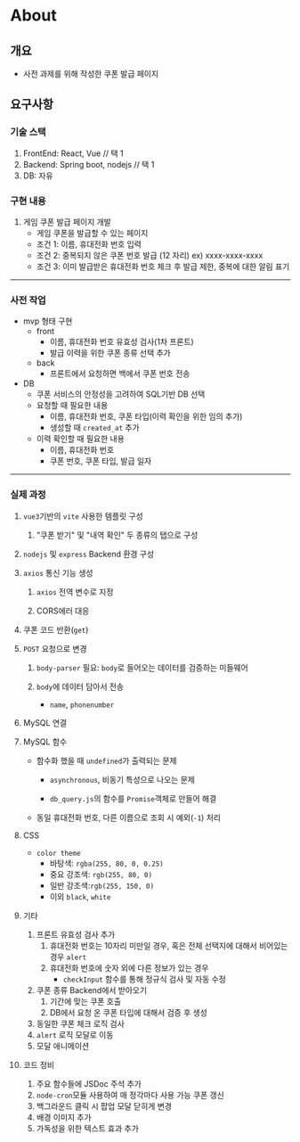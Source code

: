 # About

## 개요

- 사전 과제를 위해 작성한 쿠폰 발급 페이지

## 요구사항

### 기술 스택

1. FrontEnd: React, Vue // 택 1
2. Backend: Spring boot, nodejs // 택 1
3. DB: 자유

### 구현 내용

1. 게임 쿠폰 발급 페이지 개발
    - 게임 쿠폰을 발급할 수 있는 페이지
    - 조건 1: 이름, 휴대전화 번호 입력
    - 조건 2: 중복되지 않은 쿠폰 번호 발급 (12 자리) ex) xxxx-xxxx-xxxx 
    - 조건 3: 이미 발급받은 휴대전화 번호 체크 후 발급 제한, 중복에 대한 알림 표기

<hr>

### 사전 작업

- mvp 형태 구현
    - front
        - 이름, 휴대전화 번호 유효성 검사(1차 프론트)
        - 발급 이력을 위한 쿠폰 종류 선택 추가
    - back
        - 프론트에서 요청하면 백에서 쿠폰 번호 전송
- DB
    - 쿠폰 서비스의 안정성을 고려하여 SQL기반 DB 선택
    - 요청할 때 필요한 내용
        - 이름, 휴대전화 번호, 쿠폰 타입(이력 확인을 위한 임의 추가)
        - 생성할 때 `created_at` 추가
    - 이력 확인할 때 필요한 내용
        - 이름, 휴대전화 번호
        - 쿠폰 번호, 쿠폰 타입, 발급 일자

<hr>

### 실제 과정

1. `vue3`기반의  `vite` 사용한 템플릿 구성
    1. "쿠폰 받기" 및 "내역 확인" 두 종류의 탭으로 구성
2. `nodejs` 및 `express` Backend 환경 구성
3. `axios` 통신 기능 생성
    1. `axios` 전역 변수로 지정

    2. CORS에러 대응
4. 쿠폰 코드 반환(`get`)
5. `POST` 요청으로 변경
    1. `body-parser` 필요: `body`로 들어오는 데이터를 검증하는 미들웨어

    2. `body`에 데이터 담아서 전송
        - `name`, `phonenumber`
6. MySQL 연결
7. MySQL 함수

    - 함수화 했을 때 `undefined`가 출력되는 문제

        - `asynchronous`, 비동기 특성으로 나오는 문제

        - `db_query.js`의 함수를 `Promise`객체로 만들어 해결

    - 동일 휴대전화 번호, 다른 이름으로 조회 시 예외(`-1`) 처리
8. CSS

    - `color theme`
        - 바탕색: `rgba(255, 80, 0, 0.25)`
        - 중요 강조색: `rgb(255, 80, 0)`
        - 일반 강조색:`rgb(255, 150, 0)`
        - 이외 `black`, `white`
9. 기타

    1. 프론트 유효성 검사 추가
        1. 휴대전화 번호는 10자리 미만일 경우, 혹은 전체 선택지에 대해서 비어있는 경우 `alert`
        2. 휴대전화 번호에 숫자 외에 다른 정보가 있는 경우
            - `checkInput` 함수를 통해  정규식 검사 및 자동 수정
    2. 쿠폰 종류 Backend에서 받아오기
        1. 기간에 맞는 쿠폰 호출
        1. DB에서 요청 온 쿠폰 타입에 대해서 검증 후 생성
    3. 동일한 쿠폰 체크 로직 검사
    4. `alert` 로직 모달로 이동
    6. 모달 애니메이션
10. 코드 정비
    1. 주요 함수들에 JSDoc 주석 추가
    2. `node-cron`모듈 사용하여 매 정각마다 사용 가능 쿠폰 갱신
    3. 백그라운드 클릭 시 팝업 모달 닫히게 변경
    4. 배경 이미지 추가
    5. 가독성을 위한 텍스트 효과 추가

